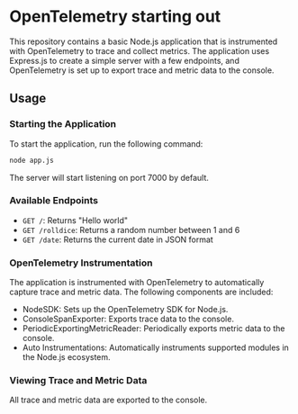 # OpenTelemetry starting out

This repository contains a basic Node.js application that is instrumented with OpenTelemetry to trace and collect metrics. The application uses Express.js to create a simple server with a few endpoints, and OpenTelemetry is set up to export trace and metric data to the console.

## Usage
### Starting the Application
To start the application, run the following command:

```bash
node app.js
```
The server will start listening on port 7000 by default.

### Available Endpoints
+ `GET /`: Returns "Hello world"
+ `GET /rolldice`: Returns a random number between 1 and 6
+ `GET /date`: Returns the current date in JSON format

### OpenTelemetry Instrumentation
The application is instrumented with OpenTelemetry to automatically capture trace and metric data. The following components are included:

- NodeSDK: Sets up the OpenTelemetry SDK for Node.js.
- ConsoleSpanExporter: Exports trace data to the console.
- PeriodicExportingMetricReader: Periodically exports metric data to the console.
- Auto Instrumentations: Automatically instruments supported modules in the Node.js ecosystem.

### Viewing Trace and Metric Data
All trace and metric data are exported to the console.